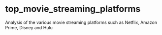 # top_movie_streaming_platforms
Analysis of the various movie streaming platforms such as Netflix, Amazon Prime, Disney and Hulu
